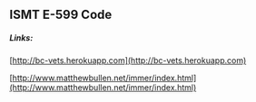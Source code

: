 ## ISMT E-599 Code

##### Links: 
[http://bc-vets.herokuapp.com](http://bc-vets.herokuapp.com)

[http://www.matthewbullen.net/immer/index.html](http://www.matthewbullen.net/immer/index.html)
